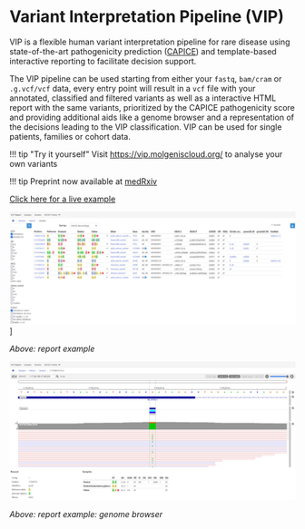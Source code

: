 # Variant Interpretation Pipeline (VIP)
VIP is a flexible human variant interpretation pipeline for rare disease using state-of-the-art pathogenicity prediction ([CAPICE](https://github.com/molgenis/capice)) and template-based interactive reporting to facilitate decision support.

The VIP pipeline can be used starting from either your `fastq`, `bam/cram` or `.g.vcf/vcf` data,
every entry point will result in a `vcf` file with your annotated, classified and filtered variants 
as well as a interactive HTML report with the same variants, prioritized by the CAPICE pathogenicity score 
and providing additional aids like a genome browser and a representation of the decisions leading to the VIP classification.
VIP can be used for single patients, families or cohort data.

!!! tip "Try it yourself"
    Visit <a href="https://vip.molgeniscloud.org/">https://vip.molgeniscloud.org/</a> to analyse your own variants 

!!! tip
    Preprint now available at <a href="https://doi.org/10.1101/2024.04.11.24305656">medRxiv</a>

[Click here for a live example](vip_giab_hg001.html)

![Example report](img/report_example.png)]

*Above: report example*

![Example report](img/report_example_variant.png)

*Above: report example: genome browser*
